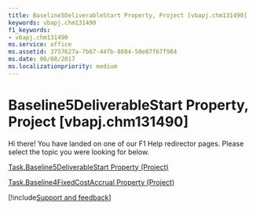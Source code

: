```yaml
---
title: Baseline5DeliverableStart Property, Project [vbapj.chm131490]
keywords: vbapj.chm131490
f1_keywords:
- vbapj.chm131490
ms.service: office
ms.assetid: 3757627a-7b67-44fb-8084-50e07f67f904
ms.date: 06/08/2017
ms.localizationpriority: medium
---
```



# Baseline5DeliverableStart Property, Project [vbapj.chm131490]

Hi there! You have landed on one of our F1 Help redirector pages. Please select the topic you were looking for below.

[Task.Baseline5DeliverableStart Property (Project)](https://msdn.microsoft.com/library/91f35f00-8169-be1f-43e4-2fe5f40fa002%28Office.15%29.aspx)

[Task.Baseline4FixedCostAccrual Property (Project)](https://msdn.microsoft.com/library/bd543c41-8233-1d31-b915-4eb222088968%28Office.15%29.aspx)

[!include[Support and feedback](~/includes/feedback-boilerplate.md)]